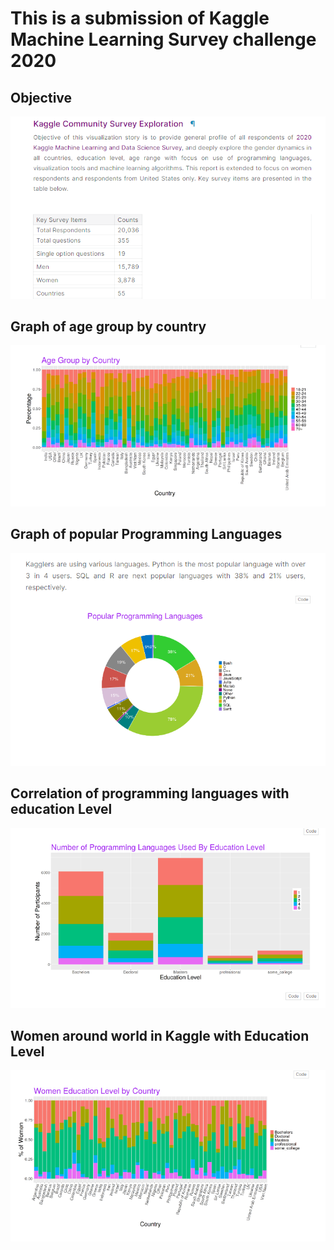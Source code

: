 # This is a submission of Kaggle Machine Learning Survey challenge 2020

## Objective 
<img src = "Objective.PNG">

## Graph of age group by country
<img src = "Age_group_by_country.PNG">

## Graph of popular Programming Languages
<img src = "Programming Languages.PNG">

## Correlation of programming languages with education Level
<img src = "Programming with education.PNG">

## Women around world in Kaggle with Education Level
<img src = "Women_education_Level.PNG">
